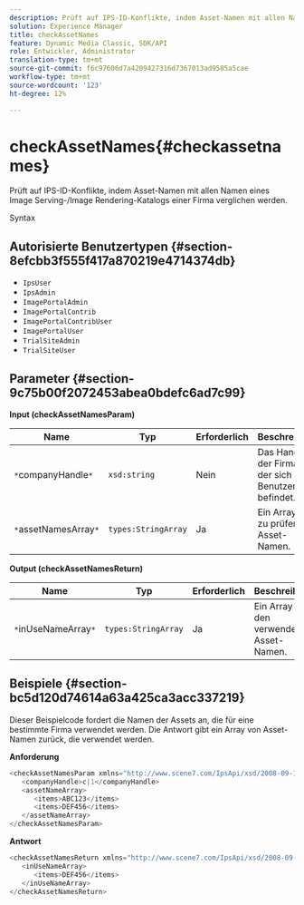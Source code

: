 ```yaml
---
description: Prüft auf IPS-ID-Konflikte, indem Asset-Namen mit allen Namen eines Image Serving-/Image Rendering-Katalogs einer Firma verglichen werden.
solution: Experience Manager
title: checkAssetNames
feature: Dynamic Media Classic, SDK/API
role: Entwickler, Administrator
translation-type: tm+mt
source-git-commit: f6c97606d7a4209427316d7367013ad9585a5cae
workflow-type: tm+mt
source-wordcount: '123'
ht-degree: 12%

---
```



# checkAssetNames{#checkassetnames}

Prüft auf IPS-ID-Konflikte, indem Asset-Namen mit allen Namen eines Image Serving-/Image Rendering-Katalogs einer Firma verglichen werden.

Syntax

## Autorisierte Benutzertypen {#section-8efcbb3f555f417a870219e4714374db}

* `IpsUser`
* `IpsAdmin`
* `ImagePortalAdmin`
* `ImagePortalContrib`
* `ImagePortalContribUser`
* `ImagePortalUser`
* `TrialSiteAdmin`
* `TrialSiteUser`

## Parameter {#section-9c75b00f2072453abea0bdefc6ad7c99}

**Input (checkAssetNamesParam)**

| Name | Typ | Erforderlich | Beschreibung |
|---|---|---|---|
| `*`companyHandle`*` | `xsd:string` | Nein | Das Handle der Firma, in der sich der Benutzer befindet. |
| `*`assetNamesArray`*` | `types:StringArray` | Ja | Ein Array mit zu prüfenden Asset-Namen. |

**Output (checkAssetNamesReturn)**

| Name | Typ | Erforderlich | Beschreibung |
|---|---|---|---|
| `*`inUseNameArray`*` | `types:StringArray` | Ja | Ein Array mit den verwendeten Asset-Namen. |

## Beispiele {#section-bc5d120d74614a63a425ca3acc337219}

Dieser Beispielcode fordert die Namen der Assets an, die für eine bestimmte Firma verwendet werden. Die Antwort gibt ein Array von Asset-Namen zurück, die verwendet werden.

**Anforderung**

```java
<checkAssetNamesParam xmlns="http://www.scene7.com/IpsApi/xsd/2008-09-10">
   <companyHandle>c|1</companyHandle>
   <assetNameArray>
      <items>ABC123</items>
      <items>DEF456</items>
   </assetNameArray>
</checkAssetNamesParam>
```

**Antwort**

```java
<checkAssetNamesReturn xmlns="http://www.scene7.com/IpsApi/xsd/2008-09-10">
   <inUseNameArray>
      <items>DEF456</items>
   </inUseNameArray>
</checkAssetNamesReturn>
```

